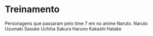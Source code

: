 # Treinamento
Personagens que passaram pelo time 7 em no anime Naruto.
Naruto Uzumaki
Sasuke Uchiha
Sakura Haruno
Kakashi Hatake
